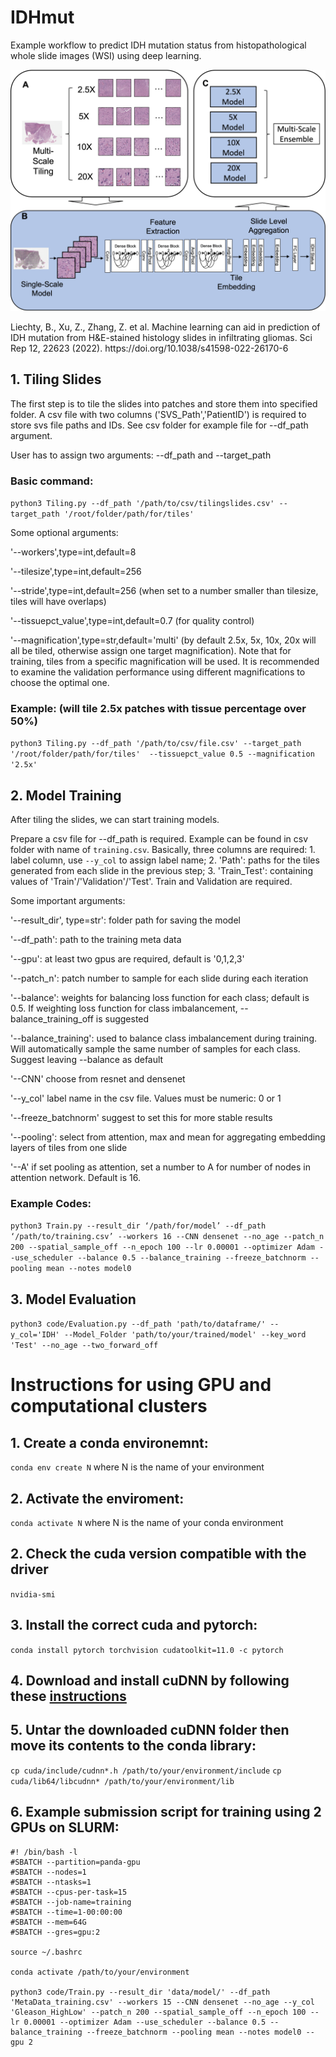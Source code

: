 # IDHmut
Example workflow to predict IDH mutation status from histopathological whole slide images (WSI) using deep learning.
<p align="left">
  <img src="/Figures/Workflow.png" width="600" title="workflow">
</p>
Liechty, B., Xu, Z., Zhang, Z. et al. Machine learning can aid in prediction of IDH mutation from H&E-stained histology slides in infiltrating gliomas. Sci Rep 12, 22623 (2022). https://doi.org/10.1038/s41598-022-26170-6

## 1. Tiling Slides
The first step is to tile the slides into patches and store them into specified folder. A csv file with two columns ('SVS_Path','PatientID') is required to store svs file paths and IDs. See csv folder for example file for --df_path argument.

User has to assign two arguments: --df_path and --target_path

### Basic command:

`python3 Tiling.py --df_path '/path/to/csv/tilingslides.csv' --target_path '/root/folder/path/for/tiles' `

Some optional arguments:

'--workers',type=int,default=8

'--tilesize',type=int,default=256

'--stride',type=int,default=256 (when set to a number smaller than tilesize, tiles will have overlaps)

'--tissuepct_value',type=int,default=0.7 (for quality control)

'--magnification',type=str,default='multi' (by default 2.5x, 5x, 10x, 20x will all be tiled, otherwise assign one target magnification). Note that for training, tiles from a specific magnification will be used. It is recommended to examine the validation performance using different magnifications to choose the optimal one. 

### Example: (will tile 2.5x patches with tissue percentage over 50%)

`python3 Tiling.py --df_path '/path/to/csv/file.csv' --target_path '/root/folder/path/for/tiles'  --tissuepct_value 0.5 --magnification '2.5x'`


## 2. Model Training

After tiling the slides, we can start training models. 

Prepare a csv file for --df_path is required. Example can be found in csv folder with name of `training.csv`. Basically, three columns are required: 1. label column, use `--y_col` to assign label name; 2. 'Path': paths for the tiles generated from each slide in the previous step; 3. 'Train_Test': containing values of 'Train'/'Validation'/'Test'. Train and Validation are required.

Some important arguments:

'--result_dir', type=str': folder path for saving the model

'--df_path': path to the training meta data

'--gpu': at least two gpus are required, default is '0,1,2,3'

'--patch_n': patch number to sample for each slide during each iteration 

'--balance': weights for balancing loss function for each class; default is 0.5. If weighting loss function for class imbalancement, --balance_training_off is suggested

'--balance_training': used to balance class imbalancement during training. Will automatically sample the same number of samples for each class. Suggest leaving --balance as default

'--CNN' choose from resnet and densenet

'--y_col' label name in the csv file. Values must be numeric: 0 or 1

'--freeze_batchnorm' suggest to set this for more stable results

'--pooling': select from attention, max and mean for aggregating embedding layers of tiles from one slide

'--A' if set pooling as attention, set a number to A for number of nodes in attention network. Default is 16.

### Example Codes:

`python3 Train.py --result_dir ‘/path/for/model’ --df_path ‘/path/to/training.csv’ --workers 16 --CNN densenet --no_age --patch_n 200 --spatial_sample_off --n_epoch 100 --lr 0.00001 --optimizer Adam --use_scheduler --balance 0.5 --balance_training --freeze_batchnorm --pooling mean --notes model0`

## 3. Model Evaluation
`python3 code/Evaluation.py --df_path 'path/to/dataframe/' --y_col='IDH' --Model_Folder 'path/to/your/trained/model' --key_word 'Test' --no_age --two_forward_off`


# Instructions for using GPU and computational clusters
## 1. Create a conda environemnt:
`conda env create N` where N is the name of your environment

## 2. Activate the enviroment:
`conda activate N` where N is the name of your conda environment

## 2. Check the cuda version compatible with the driver
`nvidia-smi`

## 3. Install the correct cuda and pytorch:
`conda install pytorch torchvision cudatoolkit=11.0 -c pytorch`

## 4. Download and install cuDNN by following these [instructions](https://docs.nvidia.com/deeplearning/cudnn/install-guide/index.html)

## 5. Untar the downloaded cuDNN folder then move its contents to the conda library:
`cp cuda/include/cudnn*.h /path/to/your/environment/include`
`cp cuda/lib64/libcudnn* /path/to/your/environment/lib`

## 6. Example submission script for training using 2 GPUs on SLURM:

```
#! /bin/bash -l
#SBATCH --partition=panda-gpu
#SBATCH --nodes=1
#SBATCH --ntasks=1
#SBATCH --cpus-per-task=15
#SBATCH --job-name=training
#SBATCH --time=1-00:00:00
#SBATCH --mem=64G
#SBATCH --gres=gpu:2

source ~/.bashrc

conda activate /path/to/your/environment

python3 code/Train.py --result_dir 'data/model/' --df_path 'MetaData_training.csv' --workers 15 --CNN densenet --no_age --y_col 'Gleason_HighLow' --patch_n 200 --spatial_sample_off --n_epoch 100 --lr 0.00001 --optimizer Adam --use_scheduler --balance 0.5 --balance_training --freeze_batchnorm --pooling mean --notes model0 --gpu 2
```
